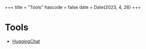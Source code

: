 +++
title = "Tools"
hascode = false
date = Date(2023, 4, 26)
+++

# Tools

* [HuggingChat](https://huggingface.co/chat/)
